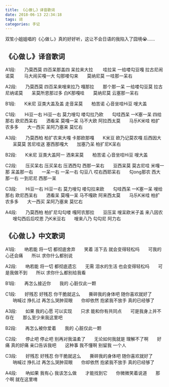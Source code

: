 ```yaml
---
title: 《心做し》译音歌词
date: 2018-06-13 22:34:18
tags: 词
categories: 手记
---
```


双笙小姐姐唱的《心做し》真的好好听，这让不会日语的我陷入了囧境😭......

<!--more-->
## 《心做し》译音歌词


A1段:
&nbsp;&nbsp;&nbsp;&nbsp;&nbsp;&nbsp;乃莫西莫 四百呆那盖四 呆拉来大拉 
&nbsp;&nbsp;&nbsp;&nbsp;&nbsp;&nbsp;哇拉呆 一给喽勾豆嘎 拉古尼闹诺莫 
&nbsp;&nbsp;&nbsp;&nbsp;&nbsp;&nbsp;马大闹买嘎一大 勾那喽勾来
&nbsp;&nbsp;&nbsp;&nbsp;&nbsp;&nbsp;莫纳尼莫 一哇那一呆右 

A2段:
&nbsp;&nbsp;&nbsp;&nbsp;&nbsp;&nbsp;乃莫西莫 四百呆来嗖来拉乃 嘎那拉
&nbsp;&nbsp;&nbsp;&nbsp;&nbsp;&nbsp;那个那一呆 一给喽勾豆莫 拉古尼纳诺莫
&nbsp;&nbsp;&nbsp;&nbsp;&nbsp;&nbsp;呆莫所恩那过多 白K那嘎哇
&nbsp;&nbsp;&nbsp;&nbsp;&nbsp;&nbsp;莫纳尼莫 云塞那一呆右

B1段:
&nbsp;&nbsp;&nbsp;&nbsp;&nbsp;&nbsp;K米尼 豆类大盖及盖 走音呆莫
&nbsp;&nbsp;&nbsp;&nbsp;&nbsp;&nbsp;柏苦诺 心音坐哇Hi豆 嗖大盖

C1段:
&nbsp;&nbsp;&nbsp;&nbsp;&nbsp;&nbsp;Hi豆一右 Hi豆一右 莫力嗖勾 喽勾拉乃欧
&nbsp;&nbsp;&nbsp;&nbsp;&nbsp;&nbsp;勾哇西呆 一K塞一呆 四给那右 欧尼西呆右
&nbsp;&nbsp;&nbsp;&nbsp;&nbsp;&nbsp;洒看呆 莫嘎一呆 马不大欧 阿拉西太莫
&nbsp;&nbsp;&nbsp;&nbsp;&nbsp;&nbsp;马乐K米哇 柏扩农多多
&nbsp;&nbsp;&nbsp;&nbsp;&nbsp;&nbsp;大一西买 呆阿乃塞来 莫忆右

A3段:
&nbsp;&nbsp;&nbsp;&nbsp;&nbsp;&nbsp;乃莫西柏 柏扩农来大嘎 卡那欧那嘎
&nbsp;&nbsp;&nbsp;&nbsp;&nbsp;&nbsp;K米豆 欧乃记莫农嘎 后西因大
&nbsp;&nbsp;&nbsp;&nbsp;&nbsp;&nbsp;呆莫莫 苦尼哇送 塞西那嘎大
&nbsp;&nbsp;&nbsp;&nbsp;&nbsp;&nbsp;加塞乃呆 柏扩尼K呆右

B2段:
&nbsp;&nbsp;&nbsp;&nbsp;&nbsp;&nbsp;K米尼 豆类大盖阿一 洒来呆莫
&nbsp;&nbsp;&nbsp;&nbsp;&nbsp;&nbsp;柏苦诺 心音坐哇Hi豆 嗖大盖

C2段:
&nbsp;&nbsp;&nbsp;&nbsp;&nbsp;&nbsp;压买呆右 压买呆右 压洒西勾 西那一呆右
&nbsp;&nbsp;&nbsp;&nbsp;&nbsp;&nbsp;豆西呆莫 莫古尼哇 米嘎一那 呆盖那一右
&nbsp;&nbsp;&nbsp;&nbsp;&nbsp;&nbsp;一呆一右 一呆一右 勾豆八 哎右西耶呆右
&nbsp;&nbsp;&nbsp;&nbsp;&nbsp;&nbsp;勾ong那农 西大那一右 一到尼尼 西那一呆

C3段:
&nbsp;&nbsp;&nbsp;&nbsp;&nbsp;&nbsp;Hi豆一右 Hi豆一右 莫力嗖勾 喽勾拉来欧
&nbsp;&nbsp;&nbsp;&nbsp;&nbsp;&nbsp;勾哇西呆 一K塞一呆 嗖给那右 欧尼西呆右
&nbsp;&nbsp;&nbsp;&nbsp;&nbsp;&nbsp;洒看呆 莫嘎一呆 马不嘎欧 阿来西太莫
&nbsp;&nbsp;&nbsp;&nbsp;&nbsp;&nbsp;马乐K米哇 柏扩农多多
&nbsp;&nbsp;&nbsp;&nbsp;&nbsp;&nbsp;大一西买 呆阿乃塞来 莫忆右

A4段:
&nbsp;&nbsp;&nbsp;&nbsp;&nbsp;&nbsp;乃莫西柏 柏扩尼勾勾喽 嘎阿农那拉
&nbsp;&nbsp;&nbsp;&nbsp;&nbsp;&nbsp;豆压呆 嗖呆欧米子盖 来八因农
&nbsp;&nbsp;&nbsp;&nbsp;&nbsp;&nbsp;嗖勾西后后哎恩 乃K米豆右
&nbsp;&nbsp;&nbsp;&nbsp;&nbsp;&nbsp;嗖来八乃 勾勾尼 阿力右







## 《心做し》中文歌词
A1段:
&nbsp;&nbsp;&nbsp;&nbsp;&nbsp;&nbsp;吶若能 将一切 都彻底舍弃
&nbsp;&nbsp;&nbsp;&nbsp;&nbsp;&nbsp;笑着 活下去 就会变得轻松吗
&nbsp;&nbsp;&nbsp;&nbsp;&nbsp;&nbsp;可我的心还会痛
&nbsp;&nbsp;&nbsp;&nbsp;&nbsp;&nbsp;所以 求你什么都别说

A2段:
&nbsp;&nbsp;&nbsp;&nbsp;&nbsp;&nbsp;吶若能 将一切 都彻底遗忘
&nbsp;&nbsp;&nbsp;&nbsp;&nbsp;&nbsp;无需 泪水的生活 也会变得轻松吗
&nbsp;&nbsp;&nbsp;&nbsp;&nbsp;&nbsp;可是我做不到
&nbsp;&nbsp;&nbsp;&nbsp;&nbsp;&nbsp;所以 求你什么都别给我看

B1段:
&nbsp;&nbsp;&nbsp;&nbsp;&nbsp;&nbsp;再怎么接近你
&nbsp;&nbsp;&nbsp;&nbsp;&nbsp;&nbsp;我的 心脏仅此一颗

C1段:
&nbsp;&nbsp;&nbsp;&nbsp;&nbsp;&nbsp;好残忍 好残忍 你干脆就这么
&nbsp;&nbsp;&nbsp;&nbsp;&nbsp;&nbsp;撕碎我的身体吧 随你喜欢就好了
&nbsp;&nbsp;&nbsp;&nbsp;&nbsp;&nbsp;呐喊过 挣扎过 再怎么哭肿双眼
&nbsp;&nbsp;&nbsp;&nbsp;&nbsp;&nbsp;你却依然 抱紧我不放手 真的已经够了

A3段:
&nbsp;&nbsp;&nbsp;&nbsp;&nbsp;&nbsp;如果 我的心愿 可以实现
&nbsp;&nbsp;&nbsp;&nbsp;&nbsp;&nbsp;只求 能和你有共同点
&nbsp;&nbsp;&nbsp;&nbsp;&nbsp;&nbsp;可是我身上并不存在
&nbsp;&nbsp;&nbsp;&nbsp;&nbsp;&nbsp;那么至少来我这里吧

B2段:
&nbsp;&nbsp;&nbsp;&nbsp;&nbsp;&nbsp;再怎么被你爱着
&nbsp;&nbsp;&nbsp;&nbsp;&nbsp;&nbsp;我的 心脏仅此一颗

C2段:
&nbsp;&nbsp;&nbsp;&nbsp;&nbsp;&nbsp;停止吧 停止吧 别再对我温柔了
&nbsp;&nbsp;&nbsp;&nbsp;&nbsp;&nbsp;无论如何我就是 理解不了啊
&nbsp;&nbsp;&nbsp;&nbsp;&nbsp;&nbsp;好痛 真的好痛 亲口告诉我吧
&nbsp;&nbsp;&nbsp;&nbsp;&nbsp;&nbsp;这种事 我不懂啊 别留我 一个人

C3段:
&nbsp;&nbsp;&nbsp;&nbsp;&nbsp;&nbsp;好残忍 好残忍 你干脆就这么
&nbsp;&nbsp;&nbsp;&nbsp;&nbsp;&nbsp;撕碎我的身体吧 随你喜欢就好了
&nbsp;&nbsp;&nbsp;&nbsp;&nbsp;&nbsp;呐喊过 挣扎过 再怎么哭肿双眼
&nbsp;&nbsp;&nbsp;&nbsp;&nbsp;&nbsp;你却依然 抱紧我不放手 真的已经够了

A4段:
&nbsp;&nbsp;&nbsp;&nbsp;&nbsp;&nbsp;吶如果 我有心 我该怎么做
&nbsp;&nbsp;&nbsp;&nbsp;&nbsp;&nbsp;才能找到它
&nbsp;&nbsp;&nbsp;&nbsp;&nbsp;&nbsp;你微微笑着说道
&nbsp;&nbsp;&nbsp;&nbsp;&nbsp;&nbsp;那个啊 就在这里唷

